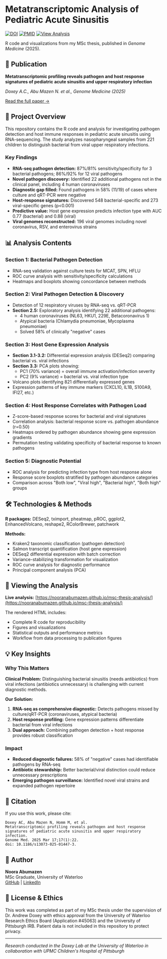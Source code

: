# Metatranscriptomic Analysis of Pediatric Acute Sinusitis

[![DOI](https://img.shields.io/badge/DOI-10.1186%2Fs13073--025--01447--3-blue)](https://doi.org/10.1186/s13073-025-01447-3)
[![PMID](https://img.shields.io/badge/PMID-40098147-green)](https://pubmed.ncbi.nlm.nih.gov/40098147/)
[![View Analysis](https://img.shields.io/badge/View-Analysis-orange)](https://nooranabumazen.github.io/msc-thesis-analysis/)

R code and visualizations from my MSc thesis, published in *Genome Medicine* (2025).

## 📄 Publication

**Metatranscriptomic profiling reveals pathogen and host response signatures of pediatric acute sinusitis and upper respiratory infection**

*Doxey A.C., Abu Mazen N. et al., Genome Medicine (2025)*

[Read the full paper →](https://doi.org/10.1186/s13073-025-01447-3)

## 🔬 Project Overview

This repository contains the R code and analysis for investigating pathogen detection and host immune responses in pediatric acute sinusitis using RNA-sequencing. The study analyzes nasopharyngeal samples from 221 children to distinguish bacterial from viral upper respiratory infections.

### Key Findings

- **RNA-seq pathogen detection:** 87%/81% sensitivity/specificity for 3 bacterial pathogens; 86%/92% for 12 viral pathogens
- **Novel pathogen discovery:** Identified 22 additional pathogens not in the clinical panel, including 4 human coronaviruses
- **Diagnostic gap filled:** Found pathogens in 58% (11/19) of cases where culture and qRT-PCR were negative
- **Host-response signatures:** Discovered 548 bacterial-specific and 273 viral-specific genes (p<0.001)
- **Predictive value:** Host gene expression predicts infection type with AUC 0.77 (bacterial) and 0.88 (viral)
- **Viral genomes reconstructed:** 196 viral genomes including novel coronavirus, RSV, and enterovirus strains

## 📊 Analysis Contents

### Section 1: Bacterial Pathogen Detection
- RNA-seq validation against culture tests for MCAT, SPN, HFLU
- ROC curve analysis with sensitivity/specificity calculations
- Heatmaps and boxplots showing concordance between methods

### Section 2: Viral Pathogen Detection & Discovery
- Detection of 12 respiratory viruses by RNA-seq vs. qRT-PCR
- **Section 2.5:** Exploratory analysis identifying 22 additional pathogens:
  - 4 human coronaviruses (NL63, HKU1, 229E, Betacoronavirus 1)
  - Atypical bacteria (Chlamydia pneumoniae, Mycoplasma pneumoniae)
  - Solved 58% of clinically "negative" cases

### Section 3: Host Gene Expression Analysis
- **Section 3.1-3.2:** Differential expression analysis (DESeq2) comparing bacterial vs. viral infections
- **Section 3.3:** PCA plots showing:
  - PC1 (70% variance) = overall immune activation/infection severity
  - PC2 (9% variance) = bacterial vs. viral infection type
- Volcano plots identifying 821 differentially expressed genes
- Expression patterns of key immune markers (CXCL10, IL1B, S100A9, IFI27, etc.)

### Section 4: Host Response Correlates with Pathogen Load
- Z-score-based response scores for bacterial and viral signatures
- Correlation analysis: bacterial response score vs. pathogen abundance (r=0.50)
- Heatmaps ordered by pathogen abundance showing gene expression gradients
- Permutation testing validating specificity of bacterial response to known pathogens

### Section 5: Diagnostic Potential
- ROC analysis for predicting infection type from host response alone
- Response score boxplots stratified by pathogen abundance categories
- Comparison across "Both low", "Viral high", "Bacterial high", "Both high" groups

## 🛠️ Technologies & Methods

**R packages:** DESeq2, tximport, pheatmap, pROC, ggplot2, EnhancedVolcano, reshape2, RColorBrewer, patchwork

**Methods:** 
- Kraken2 taxonomic classification (pathogen detection)
- Salmon transcript quantification (host gene expression)
- DESeq2 differential expression with batch correction
- Variance-stabilizing transformation for visualization
- ROC curve analysis for diagnostic performance
- Principal component analysis (PCA)


## 🚀 Viewing the Analysis

**Live analysis:** [https://nooranabumazen.github.io/msc-thesis-analysis/](https://nooranabumazen.github.io/msc-thesis-analysis/)

The rendered HTML includes:
- Complete R code for reproducibility
- Figures and visualizations
- Statistical outputs and performance metrics
- Workflow from data processing to publication figures

## 💡 Key Insights

### Why This Matters

**Clinical Problem:** Distinguishing bacterial sinusitis (needs antibiotics) from viral infections (antibiotics unnecessary) is challenging with current diagnostic methods.

**Our Solution:** 
1. **RNA-seq as comprehensive diagnostic:** Detects pathogens missed by culture/qRT-PCR (coronaviruses, atypical bacteria)
2. **Host response profiling:** Gene expression patterns differentiate bacterial from viral infections
3. **Dual approach:** Combining pathogen detection + host response provides robust classification

### Impact

- **Reduced diagnostic failures:** 58% of "negative" cases had identifiable pathogens by RNA-seq
- **Antibiotic stewardship:** Better bacterial/viral distinction could reduce unnecessary prescriptions
- **Emerging pathogen surveillance:** Identified novel viral strains and expanded pathogen repertoire

## 📖 Citation

If you use this work, please cite:

```
Doxey AC, Abu Mazen N, Homm M, et al. 
Metatranscriptomic profiling reveals pathogen and host response signatures of pediatric acute sinusitis and upper respiratory infection. 
Genome Med. 2025 Mar 17;17(1):22. 
doi: 10.1186/s13073-025-01447-3.
```

## 👤 Author

**Noora Abumazen**  
MSc Graduate, University of Waterloo  
[GitHub](https://github.com/nooranabumazen) | [LinkedIn](https://www.linkedin.com/in/noora-abumazen/)

## 📜 License & Ethics

This work was completed as part of my MSc thesis under the supervision of Dr. Andrew Doxey with ethics approval from the University of Waterloo Research Ethics Board (Application #45063) and the University of Pittsburgh IRB. Patient data is not included in this repository to protect privacy.

---

*Research conducted in the Doxey Lab at the University of Waterloo in collaboration with UPMC Children's Hospital of Pittsburgh*
